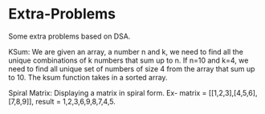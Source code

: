 # Extra-Problems
Some extra problems based on DSA.

KSum: We are given an array, a number n and k, we need to find all the unique combinations of k numbers that sum up to n. If n=10 and k=4, we need to find all unique set of 
numbers of size 4 from the array that sum up to 10. The ksum function takes in a sorted array.

Spiral Matrix: Displaying a matrix in spiral form. Ex- matrix = [[1,2,3],[4,5,6],[7,8,9]], result = 1,2,3,6,9,8,7,4,5.
